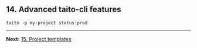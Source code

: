 ## 14. Advanced taito-cli features

`taito -p my-project status:prod`

---

**Next:** [15. Project templates](15-project-templates.md)
